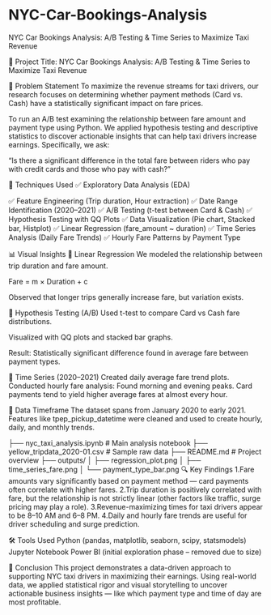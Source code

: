 # NYC-Car-Bookings-Analysis
 NYC Car Bookings Analysis: A/B Testing &amp; Time Series to Maximize Taxi Revenue

 📌 Project Title:
NYC Car Bookings Analysis: A/B Testing & Time Series to Maximize Taxi Revenue

💼 Problem Statement
To maximize the revenue streams for taxi drivers, our research focuses on determining whether payment methods (Card vs. Cash) have a statistically significant impact on fare prices.

To run an A/B test examining the relationship between fare amount and payment type using Python. We applied hypothesis testing and descriptive statistics to discover actionable insights that can help taxi drivers increase earnings.
Specifically, we ask:

“Is there a significant difference in the total fare between riders who pay with credit cards and those who pay with cash?”

🧪 Techniques Used
✅ Exploratory Data Analysis (EDA)

✅ Feature Engineering (Trip duration, Hour extraction)
✅ Date Range Identification (2020–2021)
✅ A/B Testing (t-test between Card & Cash)
✅ Hypothesis Testing with QQ Plots
✅ Data Visualization (Pie chart, Stacked bar, Histplot)
✅ Linear Regression (fare_amount ~ duration)
✅ Time Series Analysis (Daily Fare Trends)
✅ Hourly Fare Patterns by Payment Type

📊 Visual Insights
🔹 Linear Regression
We modeled the relationship between trip duration and fare amount.

Fare = m × Duration + c

Observed that longer trips generally increase fare, but variation exists.

🔹 Hypothesis Testing (A/B)
Used t-test to compare Card vs Cash fare distributions.

Visualized with QQ plots and stacked bar graphs.

Result: Statistically significant difference found in average fare between payment types.

🔹 Time Series (2020–2021)
Created daily average fare trend plots.
Conducted hourly fare analysis:
Found morning and evening peaks.
Card payments tend to yield higher average fares at almost every hour.

📅 Data Timeframe
The dataset spans from January 2020 to early 2021.
Features like tpep_pickup_datetime were cleaned and used to create hourly, daily, and monthly trends.

├── nyc_taxi_analysis.ipynb       # Main analysis notebook
├── yellow_tripdata_2020-01.csv   # Sample raw data
├── README.md                     # Project overview
├── outputs/
│   ├── regression_plot.png
│   ├── time_series_fare.png
│   └── payment_type_bar.png
🔍 Key Findings
1.Fare amounts vary significantly based on payment method — card payments often correlate with higher fares.
2.Trip duration is positively correlated with fare, but the relationship is not strictly linear (other factors like traffic, surge pricing may play a role).
3.Revenue-maximizing times for taxi drivers appear to be 8–10 AM and 6–8 PM.
4.Daily and hourly fare trends are useful for driver scheduling and surge prediction.

🛠️ Tools Used
Python (pandas, matplotlib, seaborn, scipy, statsmodels)
Jupyter Notebook
Power BI (initial exploration phase – removed due to size)

📌 Conclusion
This project demonstrates a data-driven approach to supporting NYC taxi drivers in maximizing their earnings.
Using real-world data, we applied statistical rigor and visual storytelling to uncover actionable business insights — like which payment type and time of day are most profitable.


